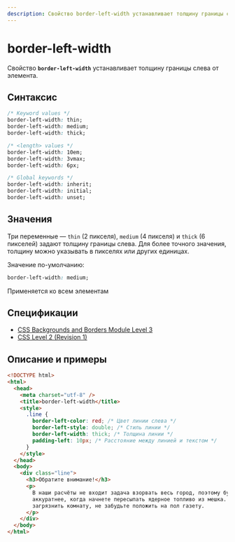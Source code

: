 ```yaml
---
description: Свойство border-left-width устанавливает толщину границы слева от элемента
---
```


# border-left-width

Свойство **`border-left-width`** устанавливает толщину границы слева от элемента.

## Синтаксис

```css
/* Keyword values */
border-left-width: thin;
border-left-width: medium;
border-left-width: thick;

/* <length> values */
border-left-width: 10em;
border-left-width: 3vmax;
border-left-width: 6px;

/* Global keywords */
border-left-width: inherit;
border-left-width: initial;
border-left-width: unset;
```

## Значения

Три переменные — `thin` (2 пикселя), `medium` (4 пикселя) и `thick` (6 пикселей) задают толщину границы слева. Для более точного значения, толщину можно указывать в пикселях или других единицах.

Значение по-умолчанию:

```css
border-left-width: medium;
```

Применяется ко всем элементам

## Спецификации

- [CSS Backgrounds and Borders Module Level 3](http://dev.w3.org/csswg/css3-background/#the-border-width)
- [CSS Level 2 (Revision 1)](http://www.w3.org/TR/CSS2/box.html#border-width-properties)

## Описание и примеры

```html
<!DOCTYPE html>
<html>
  <head>
    <meta charset="utf-8" />
    <title>border-left-width</title>
    <style>
      .line {
        border-left-color: red; /* Цвет линии слева */
        border-left-style: double; /* Стиль линии */
        border-left-width: thick; /* Толщина линии */
        padding-left: 10px; /* Расстояние между линией и текстом */
      }
    </style>
  </head>
  <body>
    <div class="line">
      <h3>Обратите внимание!</h3>
      <p>
        В наши расчёты не входит задача взорвать весь город, поэтому будьте
        аккуратнее, когда начнете пересыпать ядерное топливо из мешка. Чтобы не
        загрязнить комнату, не забудьте положить на пол газету.
      </p>
    </div>
  </body>
</html>
```
